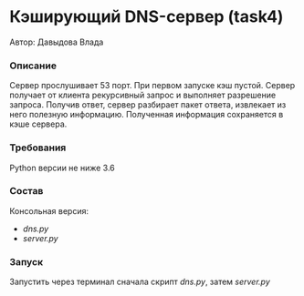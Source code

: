 # Кэширующий DNS-сервер (task4)

Автор: Давыдова Влада

### Описание
Сервер прослушивает 53 порт.  При первом запуске кэш пустой. Сервер получает от клиента рекурсивный запрос и выполняет разрешение запроса. Получив ответ, сервер разбирает пакет ответа, извлекает из него полезную информацию. Полученная информация сохраняется в кэше сервера.

### Требования
Python версии не ниже 3.6

### Состав
Консольная версия:
+ *dns.py*
+ *server.py*

### Запуск
Запустить через терминал сначала скрипт *dns.py*, затем *server.py*
